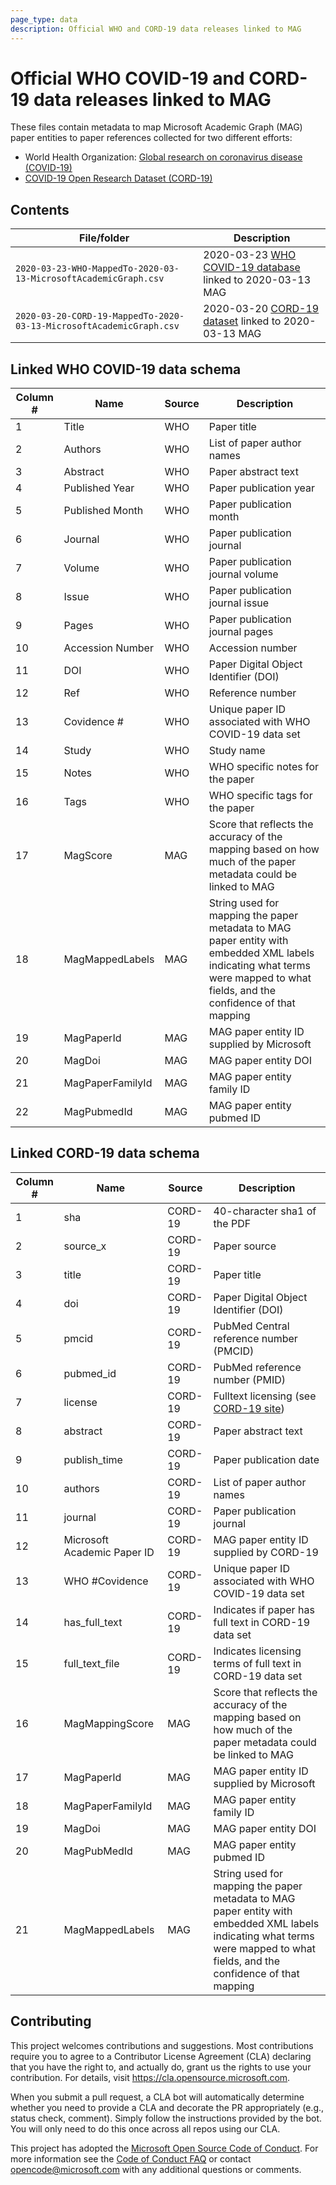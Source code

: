 ```yaml
---
page_type: data
description: Official WHO and CORD-19 data releases linked to MAG
---
```


# Official WHO COVID-19 and CORD-19 data releases linked to MAG

These files contain metadata to map Microsoft Academic Graph (MAG) paper entities to paper references collected for two different efforts:

* World Health Organization: [Global research on coronavirus disease (COVID-19)](https://www.who.int/emergencies/diseases/novel-coronavirus-2019/global-research-on-novel-coronavirus-2019-ncov)
* [COVID-19 Open Research Dataset (CORD-19)](https://pages.semanticscholar.org/coronavirus-research)

## Contents

File/folder | Description
--- | ---
`2020-03-23-WHO-MappedTo-2020-03-13-MicrosoftAcademicGraph.csv` | 2020-03-23 [WHO COVID-19 database](https://www.who.int/emergencies/diseases/novel-coronavirus-2019/global-research-on-novel-coronavirus-2019-ncov) linked to 2020-03-13 MAG
`2020-03-20-CORD-19-MappedTo-2020-03-13-MicrosoftAcademicGraph.csv` | 2020-03-20 [CORD-19 dataset](https://pages.semanticscholar.org/coronavirus-research) linked to 2020-03-13 MAG

## Linked WHO COVID-19 data schema

Column # | Name | Source | Description
--- | --- | --- | ---
1 | Title | WHO | Paper title
2 | Authors | WHO | List of paper author names
3 | Abstract | WHO | Paper abstract text
4 | Published Year | WHO | Paper publication year
5 | Published Month | WHO | Paper publication month
6 | Journal | WHO | Paper publication journal
7 | Volume | WHO | Paper publication journal volume
8 | Issue | WHO | Paper publication journal issue
9 | Pages | WHO | Paper publication journal pages
10 | Accession Number | WHO | Accession number
11 | DOI | WHO | Paper Digital Object Identifier (DOI)
12 | Ref | WHO | Reference number
13 | Covidence # | WHO | Unique paper ID associated with WHO COVID-19 data set
14 | Study | WHO | Study name
15 | Notes | WHO | WHO specific notes for the paper
16 | Tags | WHO | WHO specific tags for the paper
17 | MagScore | MAG | Score that reflects the accuracy of the mapping based on how much of the paper metadata could be linked to MAG
18 | MagMappedLabels | MAG | String used for mapping the paper metadata to MAG paper entity with embedded XML labels indicating what terms were mapped to what fields, and the confidence of that mapping
19 | MagPaperId | MAG | MAG paper entity ID supplied by Microsoft
20 | MagDoi | MAG | MAG paper entity DOI
21 | MagPaperFamilyId | MAG | MAG paper entity family ID
22 | MagPubmedId | MAG | MAG paper entity pubmed ID

## Linked CORD-19 data schema

Column # | Name | Source | Description
--- | --- | --- | ---
1 | sha | CORD-19 | 40-character sha1 of the PDF
2 | source_x | CORD-19 | Paper source
3 | title | CORD-19 | Paper title
4 | doi | CORD-19 | Paper Digital Object Identifier (DOI)
5 | pmcid | CORD-19 | PubMed Central reference number (PMCID)
6 | pubmed_id | CORD-19 | PubMed reference number (PMID)
7 | license | CORD-19 | Fulltext licensing (see [CORD-19 site](https://pages.semanticscholar.org/coronavirus-research))
8 | abstract | CORD-19 | Paper abstract text
9 | publish_time | CORD-19 | Paper publication date
10 | authors | CORD-19 | List of paper author names
11 | journal | CORD-19 | Paper publication journal
12 | Microsoft Academic Paper ID | CORD-19 | MAG paper entity ID supplied by CORD-19
13 | WHO #Covidence | CORD-19 | Unique paper ID associated with WHO COVID-19 data set
14 | has_full_text | CORD-19 | Indicates if paper has full text in CORD-19 data set
15 | full_text_file | CORD-19 | Indicates licensing terms of full text in CORD-19 data set
16 | MagMappingScore | MAG | Score that reflects the accuracy of the mapping based on how much of the paper metadata could be linked to MAG
17 | MagPaperId | MAG | MAG paper entity ID supplied by Microsoft
18 | MagPaperFamilyId | MAG | MAG paper entity family ID
19 | MagDoi | MAG | MAG paper entity DOI
20 | MagPubMedId | MAG | MAG paper entity pubmed ID
21 | MagMappedLabels | MAG | String used for mapping the paper metadata to MAG paper entity with embedded XML labels indicating what terms were mapped to what fields, and the confidence of that mapping

## Contributing

This project welcomes contributions and suggestions.  Most contributions require you to agree to a
Contributor License Agreement (CLA) declaring that you have the right to, and actually do, grant us
the rights to use your contribution. For details, visit https://cla.opensource.microsoft.com.

When you submit a pull request, a CLA bot will automatically determine whether you need to provide
a CLA and decorate the PR appropriately (e.g., status check, comment). Simply follow the instructions
provided by the bot. You will only need to do this once across all repos using our CLA.

This project has adopted the [Microsoft Open Source Code of Conduct](https://opensource.microsoft.com/codeofconduct/).
For more information see the [Code of Conduct FAQ](https://opensource.microsoft.com/codeofconduct/faq/) or
contact [opencode@microsoft.com](mailto:opencode@microsoft.com) with any additional questions or comments.
